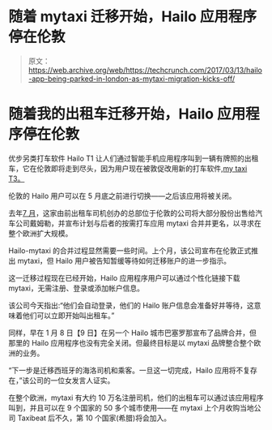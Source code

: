 # 随着 mytaxi 迁移开始，Hailo 应用程序停在伦敦

> 原文：<https://web.archive.org/web/https://techcrunch.com/2017/03/13/hailo-app-being-parked-in-london-as-mytaxi-migration-kicks-off/>

# 随着我的出租车迁移开始，Hailo 应用程序停在伦敦

优步另类打车软件 Hailo T1 让人们通过智能手机应用程序叫到一辆有牌照的出租车，它在伦敦即将走到尽头，因为用户现在被敦促改用新的打车软件,[my taxi T3。](https://web.archive.org/web/20230316051451/https://itunes.apple.com/es/app/mytaxi-the-taxi-app/id357852748?l=en&mt=8)

伦敦的 Hailo 用户可以在 5 月底之前进行切换——之后该应用将被关闭。

去年[7 月](https://web.archive.org/web/20230316051451/https://techcrunch.com/2016/07/26/confirmed-hailo-sells-60-of-company-to-daimler-as-it-merges-with-mytaxi/)，这家由前出租车司机创办的总部位于伦敦的公司将大部分股份出售给汽车公司戴姆勒，并宣布计划与后者的按需打车应用 mytaxi 合并并更名，以寻求在整个欧洲扩大规模。

Hailo-mytaxi 的合并过程显然需要一些时间。上个月，该公司宣布在伦敦正式推出 mytaxi，但 Hailo 用户被告知暂缓等待如何迁移账户的进一步指示。

这一迁移过程现在已经开始，Hailo 应用程序用户可以通过个性化链接下载 mytaxi，无需注册、登录或添加帐户信息。

该公司今天指出:“他们会自动登录，他们的 Hailo 账户信息会准备好并等待，这意味着他们可以立即开始叫出租车。”

同样，早在 1 月 8 日【9 日】在另一个 Hailo 城市巴塞罗那宣布了品牌合并，但那里的 Hailo 应用程序也没有完全关闭。但最终目标是以 mytaxi 品牌整合整个欧洲的业务。

“下一步是迁移西班牙的海洛司机和乘客。一旦这一切完成，Hailo 应用将不复存在，”该公司的一位女发言人证实。

在整个欧洲，mytaxi 有大约 10 万名注册司机，他们的出租车可以通过该应用程序叫到，并且可以在 9 个国家的 50 多个城市使用——在 mytaxi 上个月收购当地公司 Taxibeat 后不久，第 10 个国家(希腊)将会加入。